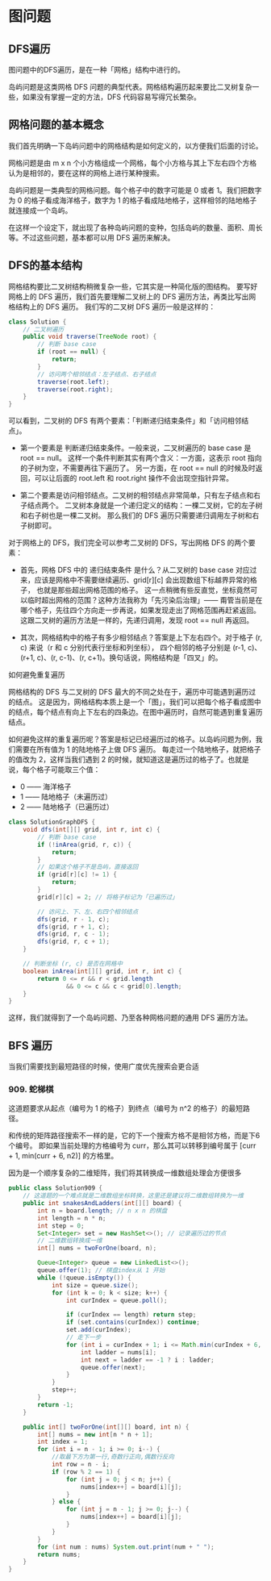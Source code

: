 # 图问题

## DFS遍历
图问题中的DFS遍历，是在一种「网格」结构中进行的。

岛屿问题是这类网格 DFS 问题的典型代表。网格结构遍历起来要比二叉树复杂一些，如果没有掌握一定的方法，DFS 代码容易写得冗长繁杂。

## 网格问题的基本概念
我们首先明确一下岛屿问题中的网格结构是如何定义的，以方便我们后面的讨论。

网格问题是由 m x n 个小方格组成一个网格，每个小方格与其上下左右四个方格认为是相邻的，要在这样的网格上进行某种搜索。

岛屿问题是一类典型的网格问题。每个格子中的数字可能是 0 或者 1。我们把数字为 0 的格子看成海洋格子，数字为 1 的格子看成陆地格子，这样相邻的陆地格子就连接成一个岛屿。

在这样一个设定下，就出现了各种岛屿问题的变种，包括岛屿的数量、面积、周长等。不过这些问题，基本都可以用 DFS 遍历来解决。

## DFS的基本结构
网格结构要比二叉树结构稍微复杂一些，它其实是一种简化版的图结构。
要写好网格上的 DFS 遍历，我们首先要理解二叉树上的 DFS 遍历方法，再类比写出网格结构上的 DFS 遍历。
我们写的二叉树 DFS 遍历一般是这样的：
```java
class Solution {
    // 二叉树遍历
    public void traverse(TreeNode root) {
        // 判断 base case
        if (root == null) {
            return;
        }
        // 访问两个相邻结点：左子结点、右子结点
        traverse(root.left);
        traverse(root.right);
    }
}
```

可以看到，二叉树的 DFS 有两个要素：「判断递归结束条件」和「访问相邻结点」。

- 第一个要素是 判断递归结束条件。一般来说，二叉树遍历的 base case 是 root == null。
这样一个条件判断其实有两个含义：一方面，这表示 root 指向的子树为空，不需要再往下遍历了。
另一方面，在 root == null 的时候及时返回，可以让后面的 root.left 和 root.right 操作不会出现空指针异常。

- 第二个要素是访问相邻结点。二叉树的相邻结点非常简单，只有左子结点和右子结点两个。
二叉树本身就是一个递归定义的结构：一棵二叉树，它的左子树和右子树也是一棵二叉树。
那么我们的 DFS 遍历只需要递归调用左子树和右子树即可。

对于网格上的 DFS，我们完全可以参考二叉树的 DFS，写出网格 DFS 的两个要素：

- 首先，网格 DFS 中的 递归结束条件 是什么？从二叉树的 base case 对应过来，应该是网格中不需要继续遍历、grid[r][c] 会出现数组下标越界异常的格子，
也就是那些超出网格范围的格子。
这一点稍微有些反直觉，坐标竟然可以临时超出网格的范围？这种方法我称为「先污染后治理」—— 
甭管当前是在哪个格子，先往四个方向走一步再说，如果发现走出了网格范围再赶紧返回。这跟二叉树的遍历方法是一样的，先递归调用，发现 root == null 再返回。

- 其次，网格结构中的格子有多少相邻结点？答案是上下左右四个。对于格子 (r, c) 来说（r 和 c 分别代表行坐标和列坐标），
四个相邻的格子分别是 (r-1, c)、(r+1, c)、(r, c-1)、(r, c+1)。换句话说，网格结构是「四叉」的。

如何避免重复遍历

网格结构的 DFS 与二叉树的 DFS 最大的不同之处在于，遍历中可能遇到遍历过的结点。
这是因为，网格结构本质上是一个「图」，我们可以把每个格子看成图中的结点，每个结点有向上下左右的四条边。在图中遍历时，自然可能遇到重复遍历结点。

如何避免这样的重复遍历呢？答案是标记已经遍历过的格子。以岛屿问题为例，我们需要在所有值为 1 的陆地格子上做 DFS 遍历。
每走过一个陆地格子，就把格子的值改为 2，这样当我们遇到 2 的时候，就知道这是遍历过的格子了。也就是说，每个格子可能取三个值：
- 0 —— 海洋格子
- 1 —— 陆地格子（未遍历过）
- 2 —— 陆地格子（已遍历过）

```java
class SolutionGraphDFS {
    void dfs(int[][] grid, int r, int c) {
        // 判断 base case
        if (!inArea(grid, r, c)) {
            return;
        }
        // 如果这个格子不是岛屿，直接返回
        if (grid[r][c] != 1) {
            return;
        }
        grid[r][c] = 2; // 将格子标记为「已遍历过」

        // 访问上、下、左、右四个相邻结点
        dfs(grid, r - 1, c);
        dfs(grid, r + 1, c);
        dfs(grid, r, c - 1);
        dfs(grid, r, c + 1);
    }

    // 判断坐标 (r, c) 是否在网格中
    boolean inArea(int[][] grid, int r, int c) {
        return 0 <= r && r < grid.length
                && 0 <= c && c < grid[0].length;
    }
}
```

这样，我们就得到了一个岛屿问题、乃至各种网格问题的通用 DFS 遍历方法。


## BFS 遍历

当我们需要找到最短路径的时候，使用广度优先搜索会更合适

### 909. 蛇梯棋

这道题要求从起点（编号为 1 的格子）到终点（编号为 n^2 的格子）的最短路径。

和传统的矩阵路径搜索不一样的是，它的下一个搜索方格不是相邻方格，而是下6个编号。
即如果当前处理的方格编号为 curr，那么其可以转移到编号属于 [curr + 1, min(curr + 6, n2)] 的方格里。

因为是一个顺序复杂的二维矩阵，我们将其转换成一维数组处理会方便很多

```java
public class Solution909 {
    // 这道题的一个难点就是二维数组坐标转换，这里还是建议将二维数组转换为一维
    public int snakesAndLadders(int[][] board) {
        int n = board.length; // n x n 的棋盘
        int length = n * n;
        int step = 0;
        Set<Integer> set = new HashSet<>(); // 记录遍历过的节点
        // 二维数组转换成一维
        int[] nums = twoForOne(board, n);

        Queue<Integer> queue = new LinkedList<>();
        queue.offer(1); // 棋盘index从 1 开始
        while (!queue.isEmpty()) {
            int size = queue.size();
            for (int k = 0; k < size; k++) {
                int curIndex = queue.poll();

                if (curIndex == length) return step;
                if (set.contains(curIndex)) continue;
                set.add(curIndex);
                // 走下一步
                for (int i = curIndex + 1; i <= Math.min(curIndex + 6, length); i++) {
                    int ladder = nums[i];
                    int next = ladder == -1 ? i : ladder;
                    queue.offer(next);
                }
            }
            step++;
        }
        return -1;
    }

    public int[] twoForOne(int[][] board, int n) {
        int[] nums = new int[n * n + 1];
        int index = 1;
        for (int i = n - 1; i >= 0; i--) {
            //取最下方为第一行,奇数行正向,偶数行反向
            int row = n - i;
            if (row % 2 == 1) {
                for (int j = 0; j < n; j++) {
                    nums[index++] = board[i][j];
                }
            } else {
                for (int j = n - 1; j >= 0; j--) {
                    nums[index++] = board[i][j];
                }
            }
        }
        for (int num : nums) System.out.print(num + " ");
        return nums;
    }
}
```